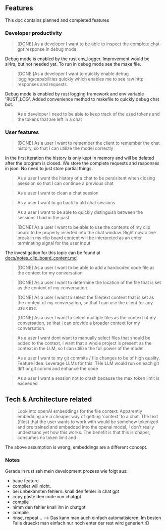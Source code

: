 ## Features
This doc contains planned and completed features


### Developer productivity
> [DONE] As a developer I want to be able to inspect the complete chat-gpt response in debug mode

Debug mode is enabled by the rust env_logger. Improvement would be sl4rs, but not needed yet. To run in debug mode see the make file. 

> [DONE ]As a developer I want to quickly enable debug logging/capabilities quickly which enables me to see raw http responses and requests.

Debug mode is enabled by rust logging framework and env variable 'RUST_LOG'. Added convenience method to makefile to quickly debug chat bot.

> As a developer I need to be able to keep track of the used tokens and the tokens that are left in a chat


### User features
> [DONE] As a user I want to remember the client to remember the chat history, so that I can utilize the model correctly

In the first iteration the history is only kept in memory and will be deleted after the program is closed.
We store the complete requests and responses in json. No need to just store partial things.


> As a user I want the history of a chat to be persisitent when closing asession so that I can continue a previous chat

> As a user I want to clean a chat session

> As a user I want to go back to old chat sessions

> As a user I want to be able to quickly distinguish between the sessions I had in the past

> [DONE] As a user I want to be able to use the contents of my clip board to be properly inserted into the chat window. Right now a line break in my clip board content will be interpreted as an enter terminating signal for the user input

The investigation for this topic can be found at [docs/notes_clip_board_content.md](docs/notes_clip_board_content.md)

> [DONE] As a user I want to be able to add a hardcoded code file as the context for my conversation

> [DONE] As a user I want to determine the location of the file that is set as the context of my conversation.

> [DONE] As a user I want to select the file/text content that is set as the context of my conversation, so that I can use the client for any use case.

> [DONE] As a user I want to select multiple files as the context of my conversation, so that I can provide a broader context for my conversation.

> As a user I want dont want to manually select files that should be added to the context, I want that a whole project is present as the context in the LLM, so I can utilize the full power of the model.

> As a user I want to my git commits / file changes to be of high quality. Feature Idea: Leverage LLMs for this: THe LLM would run on each git diff or git commi and enhance the code 

> As a user I want a session not to crash because the max token limit is exceeded

## Tech & Architecture related

> Look into openAI embeddings for the file context. Apparently embedding are a cheaper way of getting 'context' to a chat. The text (files) that the user wants to work with would be somehow tokenized and pre trained and embedded into the openai model, I don't really undestsand yet how this works. The benefit is that this is chaper, consumes no token limit and ..

The above assumption is wrong, embeddings are a different concept.

### Notes

Gerade in rust sah mein development prozess wie folgt aus: 
* baue feature
* compiler will nicht.
* bei unbekannten fehlern: knall den fehler in chat gpt
* copy paste den code von chatgpt
* compile
* nimm den fehler knall ihn in chatgpt
* compile
* rinse, repeat... 
--> Das kann man auch einfach automatisieren. Im besten Falle drueckt man einfach nur noch enter der rest wird generiert :D
